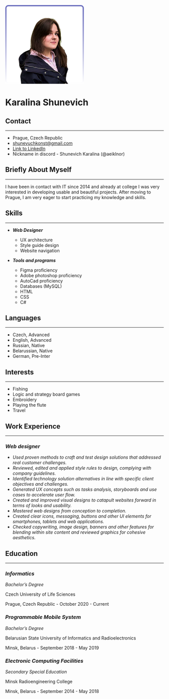 ![foto with me](/img/Shunevich.png)

# **Karalina Shunevich**

## **Contact**
***************************
* Prague, Czech Republic
* shunevuchkonst@gmail.com
* [Link to LinkedIn](https://www.linkedin.com/in/karalina-shunevich-875433213/)
* Nickname in discord - Shunevich Karalina (@aeiklnor)

## **Briefly About Myself**
***************************
I have been in contact with IT since 2014 and already at college I was very interested in developing usable and beautiful projects. After moving to Prague, I am very eager to start practicing my knowledge and skills. 


## **Skills**
***************************
* ***Web Designer***
    + UX architecture
    + Style guide design
    + Website navigation

* ***Tools and programs***
    + Figma proficiency
    + Adobe photoshop proficiency
    + AutoCad proficiency 
    + Databases (MySQL)
    + HTML
    + CSS
    + C#

## **Languages**
***************************
* Czech, Advanced
* English, Advanced
* Russian, Native
* Belarussian, Native
* German, Pre-Inter

## **Interests**
***************************
* Fishing
* Logic and strategy board games
* Embroidery
* Playing the flute
* Travel

## **Work Experience**
***************************
### ***Web designer***
* *Used proven methods to craft and test design solutions that addressed real customer challenges.*
* *Reviewed, edited and applied style rules to design, complying with company guidelines.*
* *Identified technology solution alternatives in line with specific client objectives and challenges.*
* *Generated UX concepts such as tasks analysis, storyboards and use cases to accelerate user flow.*
* *Created and improved visual designs to catapult websites forward in terms of looks and usability.*
* *Mastered web designs from conception to completion.*
* *Created clear icons, messaging, buttons and other UI elements for smartphones, tablets and web applications.*
* *Checked copywriting, image design, banners and other features for blending within site content and reviewed graphics for cohesive aesthetics.*

## **Education**
***************************
### ***Informatics***

*Bachelor’s Degree*

Czech University of Life Sciences

Prague, Czech Republic - October 2020 -  Current

### ***Programmable Mobile System***

*Bachelor’s Degree*

Belarusian State University of Informatics and Radioelectronics

Minsk, Belarus - September 2018 -  May 2019

### ***Electronic Computing Facilities***

*Secondary Special Education*

Minsk Radioengineering College

Minsk, Belarus - September 2014 -  May 2018